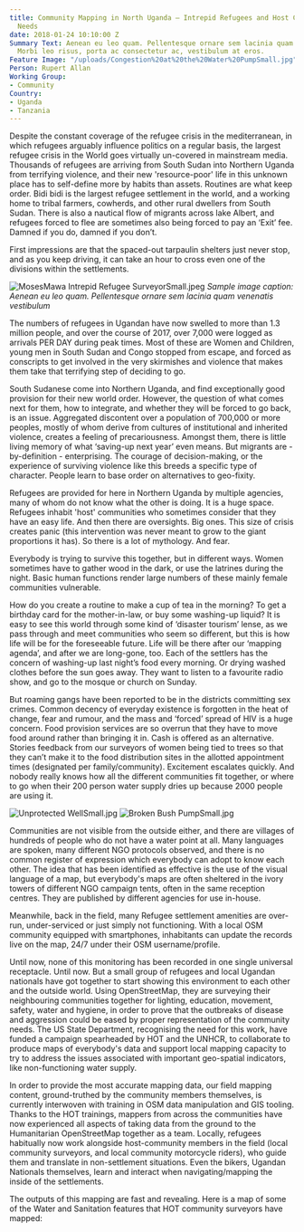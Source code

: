 ```yaml
---
title: Community Mapping in North Uganda — Intrepid Refugees and Host Community Compare
  Needs
date: 2018-01-24 10:10:00 Z
Summary Text: Aenean eu leo quam. Pellentesque ornare sem lacinia quam venenatis vestibulum.
  Morbi leo risus, porta ac consectetur ac, vestibulum at eros.
Feature Image: "/uploads/Congestion%20at%20the%20Water%20PumpSmall.jpg"
Person: Rupert Allan
Working Group:
- Community
Country:
- Uganda
- Tanzania
---
```


Despite the constant coverage of the refugee crisis in the mediterranean, in which refugees arguably influence politics on a regular basis, the largest refugee crisis in the World goes virtually un-covered in mainstream media. Thousands of refugees are arriving from South Sudan into Northern Uganda from terrifying violence, and their new 'resource-poor' life in this unknown place has to self-define more by habits than assets. Routines are what keep order. Bidi bidi is the largest refugee settlement in the world, and a working home to tribal farmers, cowherds, and other rural dwellers from South Sudan. There is also a nautical flow of migrants across lake Albert, and refugees forced to flee are sometimes also being forced to pay an ‘Exit’ fee. Damned if you do, damned if you don’t.

First impressions are that the spaced-out tarpaulin shelters just never stop, and as you keep driving, it can take an hour to cross even one of the divisions within the settlements.

![MosesMawa Intrepid Refugee SurveyorSmall.jpeg](/uploads/MosesMawa%20Intrepid%20Refugee%20SurveyorSmall.jpeg)
*Sample image caption: Aenean eu leo quam. Pellentesque ornare sem lacinia quam venenatis vestibulum*

The numbers of refugees in Ugandan have now swelled to more than 1.3 million people, and over the course of 2017, over 7,000 were logged as arrivals PER DAY during peak times. Most of these are Women and Children, young men in South Sudan and Congo stopped from escape, and forced as conscripts to get involved in the very skirmishes and violence that makes them take that terrifying step of deciding to go.

South Sudanese come into Northern Uganda, and find exceptionally good provision for their new world order. However, the question of what comes next for them, how to integrate, and whether they will be forced to go back,  is an issue. Aggregated discontent over a population of 700,000 or more peoples, mostly of whom derive from cultures of institutional and inherited violence, creates a feeling of precariousness. Amongst them, there is little living memory of what ‘saving-up next year’ even means. But migrants are - by-definition - enterprising. The courage of decision-making, or the experience of surviving violence like this breeds a specific type of character. People learn to base order on alternatives to geo-fixity.

Refugees are provided for here in Northern Uganda by multiple agencies, many of whom do not know what the other is doing. It is a huge space. Refugees inhabit 'host' communities who sometimes consider that they have an easy life. And then there are oversights. Big ones. This size of crisis creates panic (this intervention was never meant to grow to the giant proportions it has). So there is a lot of mythology. And fear.

Everybody is trying to survive this together, but in different ways. Women sometimes have to gather wood in the dark, or use the latrines during the night. Basic human functions render large numbers of these mainly female communities vulnerable.

How do you create a routine to make a cup of tea in the morning? To get a birthday card for the mother-in-law, or buy some washing-up liquid? It is easy to see this world through some kind of ‘disaster tourism’ lense, as we pass through and meet communities who seem so different, but this is how life will be for the foreseeable future. Life will be there after our ‘mapping agenda’, and after we are long-gone, too. Each of the settlers has the concern of washing-up last night’s food every morning. Or drying washed clothes before the sun goes away. They want to listen to a favourite radio show, and go to the mosque or church on Sunday.

But roaming gangs have been reported to be in the districts committing sex crimes. Common decency of everyday existence is forgotten in the heat of change, fear and rumour, and the mass and ‘forced’ spread of HIV is a huge concern. Food provision services are so overrun that they have to move food around rather than bringing it in. Cash is offered as an alternative. Stories feedback from our surveyors of women being tied to trees so that they can’t make it to the food distribution sites in the allotted appointment times (designated per family/community). Excitement escalates quickly. And nobody really knows how all the different communities fit together, or where to go when their 200 person water supply dries up because 2000 people are using it.

![Unprotected WellSmall.jpg](/uploads/Unprotected%20WellSmall.jpg)
![Broken Bush PumpSmall.jpg](/uploads/Broken%20Bush%20PumpSmall.jpg)

Communities are not visible from the outside either, and there are villages of hundreds of people who do not have a water point at all. Many languages are spoken, many different NGO protocols observed, and there is no common register of expression which everybody can adopt to know each other. The idea that has been identified as effective is the use of the visual language of a map, but everybody's maps are often sheltered in the ivory towers of different NGO campaign tents, often in the same reception centres. They are published by different agencies for use in-house.

Meanwhile, back in the field, many Refugee settlement amenities are over-run, under-serviced or just simply not functioning. With a local OSM community equipped with smartphones, inhabitants can update the records live on the map, 24/7 under their OSM username/profile.

Until now, none of this monitoring has been recorded in one single universal receptacle. Until now. But a small group of refugees and local Ugandan nationals have got together to start showing this environment to each other and the outside world. Using OpenStreetMap, they are surveying their neighbouring communities together for lighting, education, movement, safety, water and hygiene, in order to prove that the outbreaks of disease and aggression could be eased by proper representation of the community needs. The US State Department, recognising the need for this work, have funded a campaign spearheaded by HOT and the UNHCR, to collaborate to produce maps of everybody's data and support local mapping capacity to try to address the issues associated with important geo-spatial indicators, like non-functioning water supply.

In order to provide the most accurate mapping data, our field mapping content, ground-truthed by the community members themselves, is currently interwoven with training in OSM data manipulation and GIS tooling. Thanks to the HOT trainings, mappers from across the communities have now experienced all aspects of taking data from the ground to the Humanitarian OpenStreetMap together as a team. Locally, refugees habitually now work alongside host-community members in the field (local community surveyors, and local community motorcycle riders), who guide them and translate in non-settlement situations. Even the bikers, Ugandan Nationals themselves, learn and interact when navigating/mapping the inside of the settlements.

The outputs of this mapping are fast and revealing. Here is a map of some of the Water and Sanitation features that HOT community surveyors have mapped:
